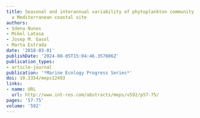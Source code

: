 ```yaml
---
title: Seasonal and interannual variability of phytoplankton community structure in
  a Mediterranean coastal site
authors:
- Sdena Nunes
- Mikel Latasa
- Josep M. Gasol
- Marta Estrada
date: '2018-03-01'
publishDate: '2024-08-05T15:04:46.357606Z'
publication_types:
- article-journal
publication: '*Marine Ecology Progress Series*'
doi: 10.3354/meps12493
links:
- name: URL
  url: http://www.int-res.com/abstracts/meps/v592/p57-75/
pages: '57-75'
volume: '592'
---
```

